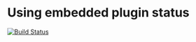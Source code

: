 # Using embedded plugin status

[![Build Status](http://40.71.183.157:8080/buildStatus/icon?job=fibonacci_pipeline)](http://52.179.87.41:8080/job/fibonacci_pipeline/)
